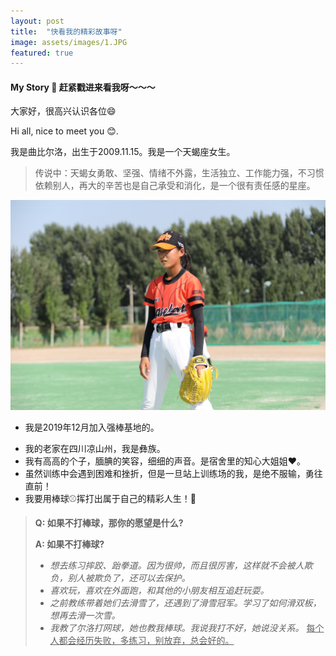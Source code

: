 ```yaml
---
layout: post
title:  "快看我的精彩故事呀"
image: assets/images/1.JPG 
featured: true
---
```


#### My Story 👀 赶紧戳进来看我呀～～～

大家好，很高兴认识各位😄

Hi all, nice to meet you 😊.

我是曲比尔洛，出生于2009.11.15。我是一个天蝎座女生。

> 传说中：天蝎女勇敢、坚强、情绪不外露，生活独立、工作能力强，不习惯依赖别人，再大的辛苦也是自己承受和消化，是一个很有责任感的星座。

![2](../assets/images/2.JPG) 

* 我是2019年12月加入强棒基地的。
+ 我的老家在四川凉山州，我是彝族。
+ 我有高高的个子，腼腆的笑容，细细的声音。是宿舍里的知心大姐姐❤️。
+ 虽然训练中会遇到困难和挫折，但是一旦站上训练场的我，是绝不服输，勇往直前！
+ 我要用棒球⚾️挥打出属于自己的精彩人生！🎉

> **Q: 如果不打棒球，那你的愿望是什么?**
> 
> **A: 如果不打棒球?** 
> + *想去练习摔跤、跆拳道。因为很帅，而且很厉害，这样就不会被人欺负，别人被欺负了，还可以去保护。*
> + *喜欢玩，喜欢在外面跑，和其他的小朋友相互追赶玩耍。*
> + *之前教练带着她们去滑雪了，还遇到了滑雪冠军。学习了如何滑双板，想再去滑一次雪。*
> + *我教了尔洛打网球，她也教我棒球。我说我打不好，她说没关系。* <u> 每个人都会经历失败，多练习，别放弃，总会好的。 </u>
